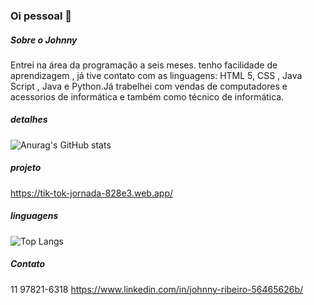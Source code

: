 ### Oi pessoal 👋

##### Sobre o Johnny
Entrei na área da programação a seis meses. tenho facilidade de aprendizagem , já tive contato com as linguagens: HTML 5, CSS , Java Script , Java e Python.Já trabelhei com vendas de computadores e acessorios de informática  e também como técnico de informática.

##### detalhes 
![Anurag's GitHub stats](https://github-readme-stats.vercel.app/api?username=johnnyribeirobezerra&show_icons=true&theme=merko)

##### projeto
 https://tik-tok-jornada-828e3.web.app/ 


##### linguagens
![Top Langs](https://github-readme-stats.vercel.app/api/top-langs/?username=johnnyribeirobezerra&exclude_repo=Projeto-tik-tok-readme-stats,anuraghazra.github.io)

##### Contato 
11 97821-6318
https://www.linkedin.com/in/johnny-ribeiro-56465626b/



